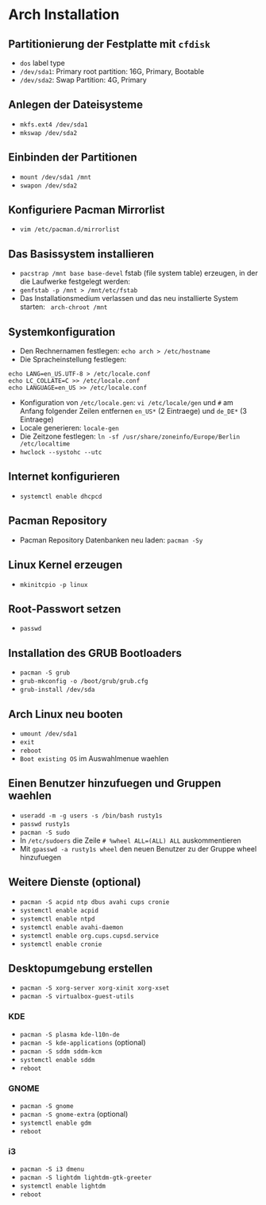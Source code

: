 # Arch Installation

## Partitionierung der Festplatte mit `cfdisk`

* `dos` label type
* `/dev/sda1`: Primary root partition: 16G, Primary, Bootable
* `/dev/sda2`: Swap Partition: 4G, Primary

## Anlegen der Dateisysteme

* `mkfs.ext4 /dev/sda1`
* `mkswap /dev/sda2`

## Einbinden der Partitionen

* `mount /dev/sda1 /mnt`
* `swapon /dev/sda2`

## Konfiguriere Pacman Mirrorlist

* `vim /etc/pacman.d/mirrorlist`

## Das Basissystem installieren

* `pacstrap /mnt base base-devel`
fstab (file system table) erzeugen, in der die Laufwerke festgelegt werden:
* `genfstab -p /mnt > /mnt/etc/fstab`
* Das Installationsmedium verlassen und das neu installierte System starten: ` arch-chroot /mnt`

## Systemkonfiguration

* Den Rechnernamen festlegen: `echo arch > /etc/hostname`
* Die Spracheinstellung festlegen:
```
echo LANG=en_US.UTF-8 > /etc/locale.conf
echo LC_COLLATE=C >> /etc/locale.conf
echo LANGUAGE=en_US >> /etc/locale.conf
```
* Konfiguration von `/etc/locale.gen`: `vi /etc/locale/gen` und `#` am Anfang folgender Zeilen entfernen `en_US*` (2 Eintraege) und `de_DE*` (3 Eintraege)
* Locale generieren: `locale-gen`
* Die Zeitzone festlegen: `ln -sf /usr/share/zoneinfo/Europe/Berlin /etc/localtime`
* `hwclock --systohc --utc`

## Internet konfigurieren

* `systemctl enable dhcpcd`

## Pacman Repository
* Pacman Repository Datenbanken neu laden: `pacman -Sy`

## Linux Kernel erzeugen

* `mkinitcpio -p linux`

## Root-Passwort setzen

* `passwd`

## Installation des GRUB Bootloaders

* `pacman -S grub`
* `grub-mkconfig -o /boot/grub/grub.cfg`
* `grub-install /dev/sda`

## Arch Linux neu booten

* `umount /dev/sda1`
* `exit`
* `reboot`
* `Boot existing OS` im Auswahlmenue waehlen

## Einen Benutzer hinzufuegen und Gruppen waehlen

* `useradd -m -g users -s /bin/bash rusty1s`
* `passwd rusty1s`
* `pacman -S sudo`
* In `/etc/sudoers` die Zeile `# %wheel ALL=(ALL) ALL` auskommentieren
* Mit `gpasswd -a rusty1s wheel` den neuen Benutzer zu der Gruppe wheel hinzufuegen

## Weitere Dienste (optional)

* `pacman -S acpid ntp dbus avahi cups cronie`
* `systemctl enable acpid`
* `systemctl enable ntpd`
* `systemctl enable avahi-daemon`
* `systemctl enable org.cups.cupsd.service`
* `systemctl enable cronie`

## Desktopumgebung erstellen

* `pacman -S xorg-server xorg-xinit xorg-xset`
* `pacman -S virtualbox-guest-utils`

### KDE

* `pacman -S plasma kde-l10n-de`
* `pacman -S kde-applications` (optional)
* `pacman -S sddm sddm-kcm`
* `systemctl enable sddm`
* `reboot`

### GNOME

* `pacman -S gnome`
* `pacman -S gnome-extra` (optional)
* `systemctl enable gdm`
* `reboot`

### i3

* `pacman -S i3 dmenu`
* `pacman -S lightdm lightdm-gtk-greeter`
* `systemctl enable lightdm`
* `reboot`
